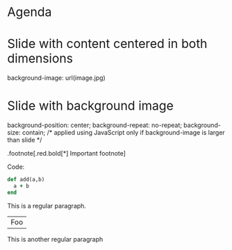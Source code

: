 

<div class="remark-slide-container">
  <div class="remark-slide-scaler">
    <div class="remark-slide">
      <div id="slide-agenda" class="remark-slide-content">
        <h1>Agenda</h1>

<div class="remark-slideshow">
  <div class="remark-slide">
    <div class="remark-slide-content center middle">
      <h1>Slide with content centered in both dimensions</h1>

background-image: url(image.jpg)

# Slide with background image
      
background-position: center;
background-repeat: no-repeat;
background-size: contain;      /* applied using JavaScript only if background-image is larger than slide */

.footnote[.red.bold[*] Important footnote]
      
Code:

```ruby
def add(a,b)
  a + b
end
```
This is a regular paragraph.

<table>
    <tr>
        <td>Foo</td>
    </tr>
</table>

This is another regular paragraph
      
<!DOCTYPE html>
<html>
  <head>
    <title>Title</title>
    <meta charset="utf-8">
    <style>
      @import url(https://fonts.googleapis.com/css?family=Yanone+Kaffeesatz);
      @import url(https://fonts.googleapis.com/css?family=Droid+Serif:400,700,400italic);
      @import url(https://fonts.googleapis.com/css?family=Ubuntu+Mono:400,700,400italic);

      body { font-family: 'Droid Serif'; }
      h1, h2, h3 {
        font-family: 'Yanone Kaffeesatz';
        font-weight: normal;
      }
      .remark-code, .remark-inline-code { font-family: 'Ubuntu Mono'; }
    </style>
  </head>
  <body>
    <textarea id="source">

class: center, middle

# Title

---

# Agenda

1. Introduction
2. Deep-dive
3. ...

---

# Introduction

    </textarea>
    <script src="https://remarkjs.com/downloads/remark-latest.min.js">
    </script>
    <script>
      var slideshow = remark.create();
    </script>
  </body>
</html>
